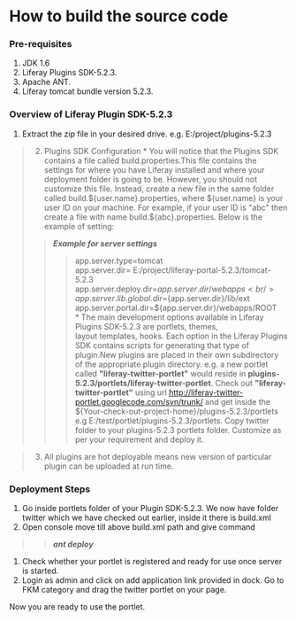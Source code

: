 # How to build the source code #

### Pre-requisites ###
  1. JDK 1.6
  1. Liferay Plugins SDK-5.2.3.
  1. Apache ANT.
  1. Liferay tomcat bundle version 5.2.3.


### Overview of Liferay Plugin SDK-5.2.3 ###
  1. Extract the zip file in your desired drive.  e.g. E:/project/plugins-5.2.3

> 2. Plugins SDK Configuration
    * You will notice that the Plugins SDK contains a file called build.properties.This file contains the settings for where you have Liferay installed and where your deployment folder is going to be. However, you should not customize this file. Instead, create a new file in the same folder called build.${user.name}.properties, where ${user.name} is your user ID on your machine. For example, if your user ID is "abc" then create a file with name build.${abc}.properties. Below is the example of setting:
> > _**Example for server settings**_
> > > app.server.type=tomcat<br />
> > > app.server.dir= E:/project/liferay-portal-5.2.3/tomcat-5.2.3<br />
> > > app.server.deploy.dir=${app.server.dir}/webapps<br />
> > > app.server.lib.global.dir=${app.server.dir}/lib/ext<br />
> > > app.server.portal.dir=${app.server.dir}/webapps/ROOT<br />
    * The main development options available in Liferay Plugins SDK-5.2.3 are portlets, themes, <br />layout templates, hooks. Each option in the Liferay Plugins SDK contains scripts for generating that type of plugin.New plugins are placed in their own subdirectory of the appropriate plugin directory.
> > > e.g. a new portlet called **"liferay-twitter-portlet"** would reside in **plugins-5.2.3/portlets/liferay-twitter-portlet**.
> > > Check out **"liferay-twitter-portlet"** using url          http://liferay-twitter-portlet.googlecode.com/svn/trunk/ and get inside the ${Your-check-out-project-home}/plugins-5.2.3/portlets e.g E:/test/portlet/plugins-5.2.3/portlets. Copy twitter folder to your plugins-5.2.3 portlets folder. Customize as per your requirement and deploy it.


> 3. All plugins are hot deployable means new version of particular plugin can be uploaded at run time.


### Deployment Steps ###
  1. Go inside portlets folder of your Plugin SDK-5.2.3. We now have folder twitter which we have checked out earlier,  inside it  there is build.xml
  1. Open console move till above build.xml path and give command
> > _**ant deploy**_
  1. Check whether your portlet is registered and ready for use once server is started.
  1. Login as admin and click on add application link provided in dock. Go to FKM category and drag the twitter portlet on your page.

Now you are ready to use the portlet.